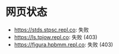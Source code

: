 # 网页状态
- https://stds.stpsc.repl.co: 失败
- https://ls.tpjow.repl.co: 失败 (403)
- https://figura.hpbmm.repl.co: 失败 (403)
